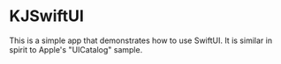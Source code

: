 # KJSwiftUI

This is a simple app that demonstrates how to use SwiftUI. It is similar in spirit to Apple's "UICatalog" sample.

